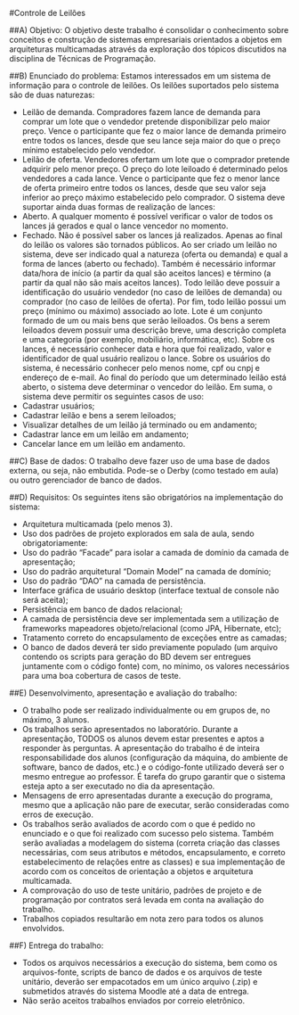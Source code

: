 #Controle de Leilões

##A) Objetivo:
O objetivo deste trabalho é consolidar o conhecimento sobre conceitos e construção de sistemas empresariais
orientados a objetos em arquiteturas multicamadas através da exploração dos tópicos discutidos na disciplina de
Técnicas de Programação.

##B) Enunciado do problema:
Estamos interessados em um sistema de informação para o controle de leilões.
Os leilões suportados pelo sistema são de duas naturezas:
* Leilão de demanda. Compradores fazem lance de demanda para comprar um lote que o vendedor pretende
disponibilizar pelo maior preço. Vence o participante que fez o maior lance de demanda primeiro entre todos
os lances, desde que seu lance seja maior do que o preço mínimo estabelecido pelo vendedor.
* Leilão de oferta. Vendedores ofertam um lote que o comprador pretende adquirir pelo menor preço. O preço
do lote leiloado é determinado pelos vendedores a cada lance. Vence o participante que fez o menor lance
de oferta primeiro entre todos os lances, desde que seu valor seja inferior ao preço máximo estabelecido pelo
comprador.
O sistema deve suportar ainda duas formas de realização de lances:
* Aberto. A qualquer momento é possível verificar o valor de todos os lances já gerados e qual o lance vencedor
no momento.
* Fechado. Não é possível saber os lances já realizados. Apenas ao final do leilão os valores são tornados
públicos.
Ao ser criado um leilão no sistema, deve ser indicado qual a natureza (oferta ou demanda) e qual a forma de
lances (aberto ou fechado). Também é necessário informar data/hora de início (a partir da qual são aceitos lances) e
término (a partir da qual não são mais aceitos lances). Todo leilão deve possuir a identificação do usuário vendedor
(no caso de leilões de demanda) ou comprador (no caso de leilões de oferta). Por fim, todo leilão possui um preço
(mínimo ou máximo) associado ao lote.
Lote é um conjunto formado de um ou mais bens que serão leiloados. Os bens a serem leiloados devem
possuir uma descrição breve, uma descrição completa e uma categoria (por exemplo, mobiliário, informática, etc).
Sobre os lances, é necessário conhecer data e hora que foi realizado, valor e identificador de qual usuário
realizou o lance.
Sobre os usuários do sistema, é necessário conhecer pelo menos nome, cpf ou cnpj e endereço de e-mail.
Ao final do período que um determinado leilão está aberto, o sistema deve determinar o vencedor do leilão.
Em suma, o sistema deve permitir os seguintes casos de uso:
* Cadastrar usuários;
* Cadastrar leilão e bens a serem leiloados;
* Visualizar detalhes de um leilão já terminado ou em andamento;
* Cadastrar lance em um leilão em andamento;
* Cancelar lance em um leilão em andamento.

##C) Base de dados:
O trabalho deve fazer uso de uma base de dados externa, ou seja, não embutida. Pode-se o Derby (como
testado em aula) ou outro gerenciador de banco de dados.

##D) Requisitos:
Os seguintes itens são obrigatórios na implementação do sistema:
* Arquitetura multicamada (pelo menos 3).
* Uso dos padrões de projeto explorados em sala de aula, sendo obrigatoriamente:
* Uso do padrão “Facade” para isolar a camada de domínio da camada de apresentação;
* Uso do padrão arquitetural “Domain Model” na camada de domínio;
* Uso do padrão “DAO” na camada de persistência.
* Interface gráfica de usuário desktop (interface textual de console não será aceita);
* Persistência em banco de dados relacional;
* A camada de persistência deve ser implementada sem a utilização de frameworks mapeadores
objeto/relacional (como JPA, Hibernate, etc);
* Tratamento correto do encapsulamento de exceções entre as camadas;
* O banco de dados deverá ter sido previamente populado (um arquivo contendo os scripts para geração
do BD devem ser entregues juntamente com o código fonte) com, no mínimo, os valores necessários para
uma boa cobertura de casos de teste.

##E) Desenvolvimento, apresentação e avaliação do trabalho:
* O trabalho pode ser realizado individualmente ou em grupos de, no máximo, 3 alunos.
* Os trabalhos serão apresentados no laboratório. Durante a apresentação, TODOS os alunos devem estar
presentes e aptos a responder às perguntas. A apresentação do trabalho é de inteira responsabilidade
dos alunos (configuração da máquina, do ambiente de software, banco de dados, etc.) e o código-fonte
utilizado deverá ser o mesmo entregue ao professor. É tarefa do grupo garantir que o sistema esteja apto
a ser executado no dia da apresentação.
* Mensagens de erro apresentadas durante a execução do programa, mesmo que a aplicação não pare de
executar, serão consideradas como erros de execução.
* Os trabalhos serão avaliados de acordo com o que é pedido no enunciado e o que foi realizado com
sucesso pelo sistema. Também serão avaliadas a modelagem do sistema (correta criação das classes
necessárias, com seus atributos e métodos, encapsulamento, e correto estabelecimento de relações entre
as classes) e sua implementação de acordo com os conceitos de orientação a objetos e arquitetura
multicamada.
* A comprovação do uso de teste unitário, padrões de projeto e de programação por contratos será levada
em conta na avaliação do trabalho.
* Trabalhos copiados resultarão em nota zero para todos os alunos envolvidos.

##F) Entrega do trabalho:
* Todos os arquivos necessários a execução do sistema, bem como os arquivos-fonte, scripts de banco de
dados e os arquivos de teste unitário, deverão ser empacotados em um único arquivo (.zip) e submetidos
através do sistema Moodle até a data de entrega.
* Não serão aceitos trabalhos enviados por correio eletrônico.

